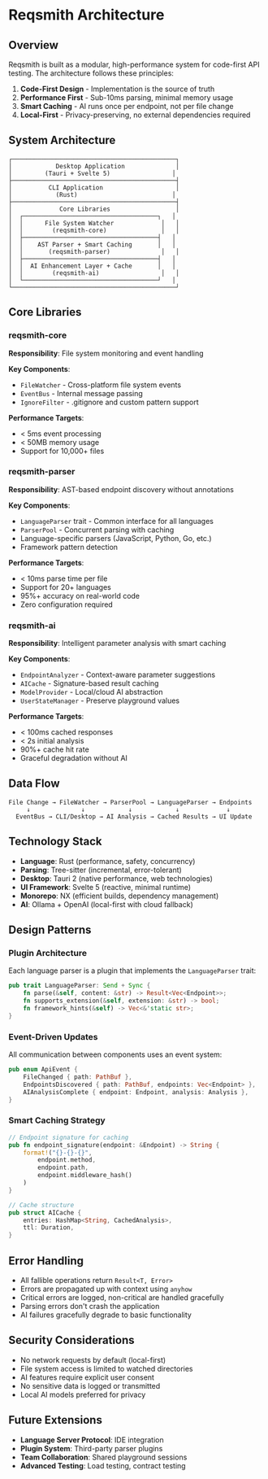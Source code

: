 # Reqsmith Architecture

## Overview

Reqsmith is built as a modular, high-performance system for code-first API testing. The architecture follows these principles:

1. **Code-First Design** - Implementation is the source of truth
2. **Performance First** - Sub-10ms parsing, minimal memory usage
3. **Smart Caching** - AI runs once per endpoint, not per file change
4. **Local-First** - Privacy-preserving, no external dependencies required

## System Architecture

```
┌─────────────────────────────────────────────┐
│            Desktop Application              │
│         (Tauri + Svelte 5)                 │
├─────────────────────────────────────────────┤
│          CLI Application                    │
│            (Rust)                          │
├─────────────────────────────────────────────┤
│             Core Libraries                  │
│  ┌─────────────────────────────────────┐   │
│  │      File System Watcher             │   │
│  │        (reqsmith-core)               │   │
│  ├─────────────────────────────────────┤   │
│  │    AST Parser + Smart Caching       │   │
│  │       (reqsmith-parser)              │   │
│  ├─────────────────────────────────────┤   │
│  │  AI Enhancement Layer + Cache       │   │
│  │        (reqsmith-ai)                 │   │
│  └─────────────────────────────────────┘   │
└─────────────────────────────────────────────┘
```

## Core Libraries

### reqsmith-core

**Responsibility**: File system monitoring and event handling

**Key Components**:
- `FileWatcher` - Cross-platform file system events
- `EventBus` - Internal message passing
- `IgnoreFilter` - .gitignore and custom pattern support

**Performance Targets**:
- < 5ms event processing
- < 50MB memory usage
- Support for 10,000+ files

### reqsmith-parser

**Responsibility**: AST-based endpoint discovery without annotations

**Key Components**:
- `LanguageParser` trait - Common interface for all languages
- `ParserPool` - Concurrent parsing with caching
- Language-specific parsers (JavaScript, Python, Go, etc.)
- Framework pattern detection

**Performance Targets**:
- < 10ms parse time per file
- Support for 20+ languages
- 95%+ accuracy on real-world code
- Zero configuration required

### reqsmith-ai

**Responsibility**: Intelligent parameter analysis with smart caching

**Key Components**:
- `EndpointAnalyzer` - Context-aware parameter suggestions
- `AICache` - Signature-based result caching
- `ModelProvider` - Local/cloud AI abstraction
- `UserStateManager` - Preserve playground values

**Performance Targets**:
- < 100ms cached responses
- < 2s initial analysis
- 90%+ cache hit rate
- Graceful degradation without AI

## Data Flow

```
File Change → FileWatcher → ParserPool → LanguageParser → Endpoints
     ↓              ↓            ↓            ↓             ↓
  EventBus → CLI/Desktop → AI Analysis → Cached Results → UI Update
```

## Technology Stack

- **Language**: Rust (performance, safety, concurrency)
- **Parsing**: Tree-sitter (incremental, error-tolerant)
- **Desktop**: Tauri 2 (native performance, web technologies)
- **UI Framework**: Svelte 5 (reactive, minimal runtime)
- **Monorepo**: NX (efficient builds, dependency management)
- **AI**: Ollama + OpenAI (local-first with cloud fallback)

## Design Patterns

### Plugin Architecture

Each language parser is a plugin that implements the `LanguageParser` trait:

```rust
pub trait LanguageParser: Send + Sync {
    fn parse(&self, content: &str) -> Result<Vec<Endpoint>>;
    fn supports_extension(&self, extension: &str) -> bool;
    fn framework_hints(&self) -> Vec<&'static str>;
}
```

### Event-Driven Updates

All communication between components uses an event system:

```rust
pub enum ApiEvent {
    FileChanged { path: PathBuf },
    EndpointsDiscovered { path: PathBuf, endpoints: Vec<Endpoint> },
    AIAnalysisComplete { endpoint: Endpoint, analysis: Analysis },
}
```

### Smart Caching Strategy

```rust
// Endpoint signature for caching
pub fn endpoint_signature(endpoint: &Endpoint) -> String {
    format!("{}-{}-{}", 
        endpoint.method, 
        endpoint.path, 
        endpoint.middleware_hash()
    )
}

// Cache structure
pub struct AICache {
    entries: HashMap<String, CachedAnalysis>,
    ttl: Duration,
}
```

## Error Handling

- All fallible operations return `Result<T, Error>`
- Errors are propagated up with context using `anyhow`
- Critical errors are logged, non-critical are handled gracefully
- Parsing errors don't crash the application
- AI failures gracefully degrade to basic functionality

## Security Considerations

- No network requests by default (local-first)
- File system access is limited to watched directories
- AI features require explicit user consent
- No sensitive data is logged or transmitted
- Local AI models preferred for privacy

## Future Extensions

- **Language Server Protocol**: IDE integration
- **Plugin System**: Third-party parser plugins  
- **Team Collaboration**: Shared playground sessions
- **Advanced Testing**: Load testing, contract testing
